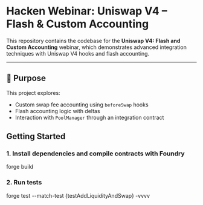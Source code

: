 # Hacken Webinar: Uniswap V4 – Flash & Custom Accounting

This repository contains the codebase for the **Uniswap V4: Flash and Custom Accounting** webinar, which demonstrates advanced integration techniques with Uniswap V4 hooks and flash accounting.

---

## 🎯 Purpose

This project explores:

- Custom swap fee accounting using `beforeSwap` hooks
- Flash accounting logic with deltas
- Interaction with `PoolManager` through an integration contract

## Getting Started

### 1. Install dependencies and compile contracts with Foundry

forge build

### 2. Run tests

forge test --match-test {testAddLiquidityAndSwap} -vvvv
